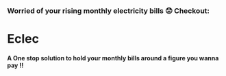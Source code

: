 ###  Worried of your rising monthly electricity bills :worried: Checkout:

# Eclec 
#### A One stop solution to hold your monthly bills around a figure you wanna pay !!
